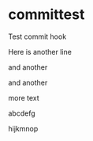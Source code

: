committest
==========

Test commit hook


Here is another line


and another

and another

more text

abcdefg

hijkmnop